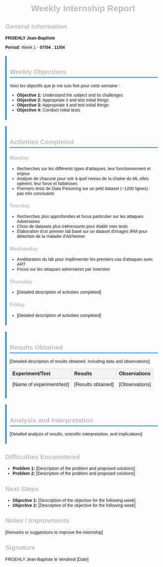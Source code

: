 <!DOCTYPE html>
<html lang="en">
<head>
    <meta charset="UTF-8">
    <meta name="viewport" content="width=device-width, initial-scale=1.0">
    <title>Weekly Internship Report</title>
    <style>
        body { font-family: Arial, sans-serif; margin: 20px; }
        h1 { text-align: center; }
        h1, h2, h3 { color: #bebaba; }
        .section { margin-bottom: 20px; }
        .objectives, .activities, .results, .analysis { padding: 10px; border-left: 4px solid #007BFF; }
        .objectives h2, .activities h2, .results h2, .analysis h2 { border-bottom: 2px solid #007BFF; padding-bottom: 5px; }
        table { width: 100%; border-collapse: collapse; margin-top: 10px; }
        th, td { border: 1px solid #ddd; padding: 8px; text-align: left; }
        th { background-color: #f2f2f2; }
    </style>
</head>
<body>

<h1>Weekly Internship Report</h1>

<div class="section">
    <h2>General Information</h2>
    <p><strong>FROEHLY Jean-Baptiste</strong></p>
    <p><strong>Period:</strong> Week 1 - <strong>07/04 . 11/04</strong></p>
</div>

<div class="section objectives">
    <h2>Weekly Objectives</h2>
    <p>Voici les objectifs que je me suis fixé pour cette semaine : </p>
    <ul>
        <li><strong>Objective 1:</strong> Understand the subject and its challenges</li>
        <li><strong>Objective 2:</strong> Appropriate it and test initial things</li>
        <li><strong>Objective 3:</strong> Appropriate it and test initial things</li>
        <li><strong>Objective 4:</strong> Conduct initial tests</li>
    </ul>
</div>

<div class="section activities">
    <h2>Activities Completed</h2>
    <h3>Monday</h3>
    <ul>
        <li>Recherches sur les différents types d'attaques, leur fonctionnement et enjeux</li>
        <li>Analyse de chacune pour voir à quel niveau de la chaine du ML elles opèrent, leur force et faiblesses</li>
        <li>Premiers tests de Data Poisoning sur un petit dataset (~1200 lignes) : pas très concluants</li>
    </ul>
    <h3>Tuesday</h3>
    <ul>
        <li>Recherches plus approfondies et focus particulier sur les attaques Adversaires</li>
        <li>Choix de datasets plus intéressants pour établir mes tests</li>
        <li>Elaboration d'un premier lab basé sur un dataset d'images IRM pour détection de la maladie d'Alzheimer</li>
    </ul>
    <h3>Wednesday</h3>
    <ul>
        <li>Amélioration du lab pour implémenter les premiers cas d'attaques avec ART</li>
        <li>Focus sur les attaques adversaires par inversion</li>
    </ul>
    <h3>Thursday</h3>
    <ul>
        <li>[Detailed description of activities completed]</li>
    </ul>
    <h3>Friday</h3>
    <ul>
        <li>[Detailed description of activities completed]</li>
    </ul>
</div>

<div class="section results">
    <h2>Results Obtained</h2>
    <p>[Detailed description of results obtained, including data and observations]</p>
    <table>
        <thead>
            <tr>
                <th>Experiment/Test</th>
                <th>Results</th>
                <th>Observations</th>
            </tr>
        </thead>
        <tbody>
            <tr>
                <td>[Name of experiment/test]</td>
                <td>[Results obtained]</td>
                <td>[Observations]</td>
            </tr>
            <!-- Add more rows as needed -->
        </tbody>
    </table>
</div>

<div class="section analysis">
    <h2>Analysis and Interpretation</h2>
    <p>[Detailed analysis of results, scientific interpretation, and implications]</p>
</div>

<div class="section">
    <h2>Difficulties Encountered</h2>
    <ul>
        <li><strong>Problem 1:</strong> [Description of the problem and proposed solutions]</li>
        <li><strong>Problem 2:</strong> [Description of the problem and proposed solutions]</li>
    </ul>
</div>

<div class="section">
    <h2>Next Steps</h2>
    <ul>
        <li><strong>Objective 1:</strong> [Description of the objective for the following week]</li>
        <li><strong>Objective 2:</strong> [Description of the objective for the following week]</li>
    </ul>
</div>

<div class="section">
    <h2>Notes / Improvments</h2>
    <p>[Remarks or suggestions to improve the internship]</p>
</div>

<div class="section">
    <h2>Signature</h2>
    <p>FROEHLY Jean-Baptiste le Vendredi [Date]</p>
</div>

</body>
</html>

